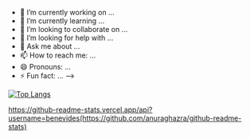 - 🔭 I’m currently working on ...
- 🌱 I’m currently learning ...
- 👯 I’m looking to collaborate on ...
- 🤔 I’m looking for help with ...
- 💬 Ask me about ...
- 📫 How to reach me: ...
- 😄 Pronouns: ...
- ⚡ Fun fact: ...
-->


[![Top Langs](https://github-readme-stats.vercel.app/api/top-langs/?username=benevides)](https://github.com/benevides/github-readme-stats)

https://github-readme-stats.vercel.app/api?username=benevides(https://github.com/anuraghazra/github-readme-stats)
